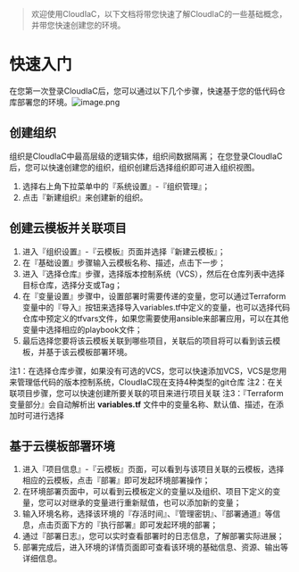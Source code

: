 > 欢迎使用CloudIaC，以下文档将带您快速了解CloudIaC的一些基础概念，并带您快速创建您的环境。

# 快速入门

在您第一次登录CloudIaC后，您可以通过以下几个步骤，快速基于您的低代码仓库部署您的环境。![image.png](/assets/img/iac-quickstart.png)


## 创建组织

组织是CloudIaC中最高层级的逻辑实体，组织间数据隔离；
在您登录CloudIaC后，您可以快速创建您的组织，组织创建后选择组织即可进入组织视图。

1.  选择右上角下拉菜单中的『系统设置』-『组织管理』；
2.  点击『新建组织』来创建新的组织。

## 创建云模板并关联项目

1.  进入『组织设置』-『云模板』页面并选择『新建云模板』；
2.  在『基础设置』步骤输入云模板名称、描述，点击下一步；
3.  进入『选择仓库』步骤，选择版本控制系统（VCS），然后在仓库列表中选择目标仓库，选择分支或Tag；
4.  在『变量设置』步骤中，设置部署时需要传递的变量，您可以通过Terraform变量中的『导入』按钮来选择导入variables.tf中定义的变量，也可以选择代码仓库中预定义的tfvars文件，如果您需要使用ansible来部署应用，可以在其他变量中选择相应的playbook文件；
5.  最后选择您要将该云模板关联到哪些项目，关联后的项目将可以看到该云模板，并基于该云模板部署环境。

注1：在选择仓库步骤，如果没有可选的VCS，您可以快速添加VCS，VCS是您用来管理低代码的版本控制系统，CloudIaC现在支持4种类型的git仓库
注2：在关联项目步骤，您可以快速创建所要关联的项目来进行项目关联
注3：『Terraform 变量部分』会自动解析出 **variables.tf** 文件中的变量名称、默认值、描述，在添加时可进行选择

## 基于云模板部署环境

1.  进入『项目信息』-『云模板』页面，可以看到与该项目关联的云模板，选择相应的云模板，点击『部署』即可发起环境部署操作；
2.  在环境部署页面中，可以看到云模板定义的变量以及组织、项目下定义的变量，您可以对继承的变量进行重新赋值，也可以添加新的变量；
3.  输入环境名称，选择该环境的『存活时间』、『管理密钥』、『部署通道』等信息，点击页面下方的『执行部署』即可发起环境的部署；
4.  通过『部署日志』，您可以实时查看部署时的日志信息，了解部署实际进展；
5.  部署完成后，进入环境的详情页面即可查看该环境的基础信息、资源、输出等详细信息。